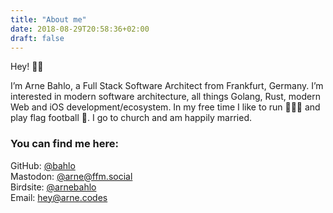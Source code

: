 ```yaml
---
title: "About me"
date: 2018-08-29T20:58:36+02:00
draft: false
---
```


Hey! 👋🏻

I’m Arne Bahlo, a Full Stack Software Architect from Frankfurt, Germany. I’m interested in modern software architecture, all things Golang, Rust, modern Web and iOS development/ecosystem. In my free time I like to run 🏃🏻‍♂️ and play flag football 🏈. I go to church and am happily married.

### You can find me here:

GitHub:   [@bahlo](https://github.com/bahlo)  
Mastodon: [@arne@ffm.social](https://ffm.social/@arne)  
Birdsite: [@arnebahlo](https://twitter.com/arnebahlo)  
Email:    <hey@arne.codes>  
